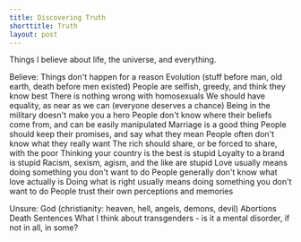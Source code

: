 ```yaml
---
title: Discovering Truth
shorttitle: Truth
layout: post
---
```


<span class="blogpost">
Things I believe about life, the universe, and everything.

Believe:
Things don't happen for a reason
Evolution (stuff before man, old earth, death before men existed)
People are selfish, greedy, and think they know best
There is nothing wrong with homosexuals
We should have equality, as near as we can (everyone deserves a chance)
Being in the military doesn't make you a hero
People don't know where their beliefs come from, and can be easily manipulated
Marriage is a good thing
People should keep their promises, and say what they mean
People often don't know what they really want
The rich should share, or be forced to share, with the poor
Thinking your country is the best is stupid
Loyalty to a brand is stupid
Racism, sexism, agism, and the like are stupid
Love usually means doing something you don't want to do
People generally don't know what love actually is
Doing what is right usually means doing something you don't want to do
People trust their own perceptions and memories

Unsure:
God (christianity: heaven, hell, angels, demons, devil)
Abortions
Death Sentences
What I think about transgenders - is it a mental disorder, if not in all, in some?
